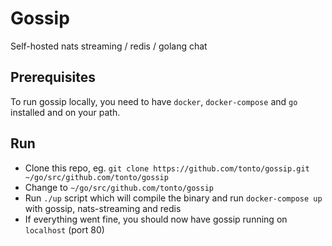 # Gossip

Self-hosted nats streaming / redis / golang chat

## Prerequisites
To run gossip locally, you need to have `docker`, `docker-compose` and `go` installed and on your path.

## Run
- Clone this repo, eg. `git clone https://github.com/tonto/gossip.git ~/go/src/github.com/tonto/gossip`
- Change to `~/go/src/github.com/tonto/gossip`
- Run `./up` script which will compile the binary and run `docker-compose up` with gossip, nats-streaming and redis
- If everything went fine, you should now have gossip running on `localhost` (port 80)
